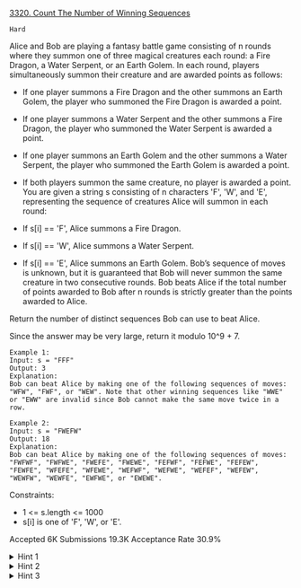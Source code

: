 [3320. Count The Number of Winning Sequences](https://leetcode.com/problems/count-the-number-of-winning-sequences/)

`Hard`

Alice and Bob are playing a fantasy battle game consisting of n rounds where they summon one of three magical creatures each round: a Fire Dragon, a Water Serpent, or an Earth Golem. In each round, players simultaneously summon their creature and are awarded points as follows:

- If one player summons a Fire Dragon and the other summons an Earth Golem, the player who summoned the Fire Dragon is awarded a point.
- If one player summons a Water Serpent and the other summons a Fire Dragon, the player who summoned the Water Serpent is awarded a point.
- If one player summons an Earth Golem and the other summons a Water Serpent, the player who summoned the Earth Golem is awarded a point.
- If both players summon the same creature, no player is awarded a point.
You are given a string s consisting of n characters 'F', 'W', and 'E', representing the sequence of creatures Alice will summon in each round:

- If s[i] == 'F', Alice summons a Fire Dragon.
- If s[i] == 'W', Alice summons a Water Serpent.
- If s[i] == 'E', Alice summons an Earth Golem.
Bob’s sequence of moves is unknown, but it is guaranteed that Bob will never summon the same creature in two consecutive rounds. Bob beats Alice if the total number of points awarded to Bob after n rounds is strictly greater than the points awarded to Alice.

Return the number of distinct sequences Bob can use to beat Alice.

Since the answer may be very large, return it modulo 10^9 + 7.

```
Example 1:
Input: s = "FFF"
Output: 3
Explanation:
Bob can beat Alice by making one of the following sequences of moves: "WFW", "FWF", or "WEW". Note that other winning sequences like "WWE" or "EWW" are invalid since Bob cannot make the same move twice in a row.

Example 2:
Input: s = "FWEFW"
Output: 18
Explanation:
Bob can beat Alice by making one of the following sequences of moves: "FWFWF", "FWFWE", "FWEFE", "FWEWE", "FEFWF", "FEFWE", "FEFEW", "FEWFE", "WFEFE", "WFEWE", "WEFWF", "WEFWE", "WEFEF", "WEFEW", "WEWFW", "WEWFE", "EWFWE", or "EWEWE".
```

Constraints:

- 1 <= s.length <= 1000
- s[i] is one of 'F', 'W', or 'E'.

Accepted
6K
Submissions
19.3K
Acceptance Rate
30.9%

<details>
<summary>Hint 1</summary>

Use dynamic programming.

</details>
<details>
<summary>Hint 2</summary>

For 0 < i < n - 1, -n < j < n, and k in {’F’, ‘W’, ‘E’}, let dp[i][j][k] be the number of sequences consisting of the first i moves such that the difference between bob’s points and alice’s point is equal to j and the ith move that Bob played is k.

</details>
<details>
<summary>Hint 3</summary>

The answer is the sum of dp[n - 1][j][k]over all j > 0 and over all k.

</details>
